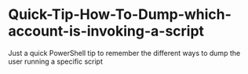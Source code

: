 # Quick-Tip-How-To-Dump-which-account-is-invoking-a-script
Just a quick PowerShell tip to remember the different ways to dump the user running a specific script
